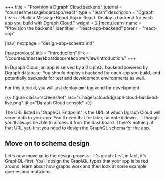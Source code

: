 +++
title = "Provision a Dgraph Cloud backend"
tutorial = "courses/messageboardapp/react"
type = "learn"
description = "Dgraph Learn - Build a Message Board App in React. Deploy a backend for each app you build with Dgraph Cloud."
weight = 2
[menu.learn]
  name = "Provision the backend"
  identifier = "react-app-backend"
  parent = "react-app"

[nav]
nextpage =  "design-app-schema.md"

[nav.previous]
title = "Introduction"
link = "/courses/messageboardapp/react/overview/introduction/"
+++

In Dgraph Cloud, an app is served by a GraphQL backend powered by Dgraph
database. You should deploy a backend for each app you build, and potentially
backends for test and development environments as well.

For this tutorial, you will just deploy one backend for development.

{{< figure class="screenshot" src="/images/cloud/dgraph-cloud-backend-live.png" title="Dgraph Cloud console" >}}

The URL listed in "GraphQL Endpoint" is the URL at which Dgraph Cloud will serve data to your app.  You'll need that for later, so note it down --- though you'll always be able to access it from the dashboard.  There's nothing at that URL yet, first you need to design the GraphQL schema for the app.

## Move on to schema design

Let's now move on to the design process - it's graph-first, in fact, it's
GraphQL-first. You'll design the GraphQL types that your app is based around,
learn about how graphs work and then look at some example queries and mutations.
